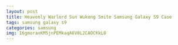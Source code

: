 ```yaml
---
layout: post
title: Heavenly Warlord Sun Wukong Smite Samsung Galaxy S9 Case
tags: samsung galaxy s9
categories: samsung
img: 16gmoraxKM5jnPEMkaqA6V0L2CAOCKkL0
---
```

